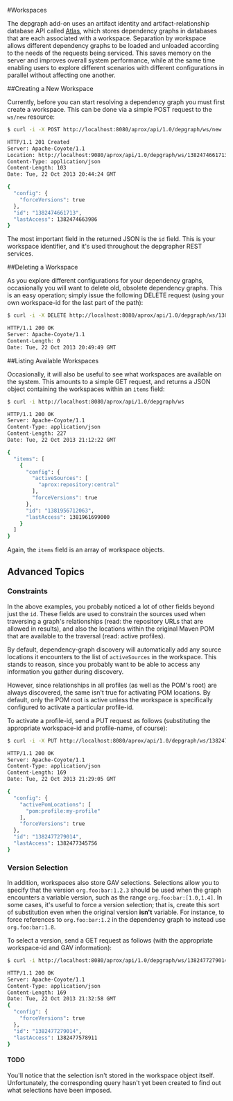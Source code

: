<!-- Freeki metadata. Do not remove this section!
TITLE: Workspaces
-->
#Workspaces

The depgraph add-on uses an artifact identity and artifact-relationship database API called [Atlas](https://github.com/jdcasey/atlas), which stores dependency graphs in databases that are each associated with a workspace. Separation by workspace allows different dependency graphs to be loaded and unloaded according to the needs of the requests being serviced. This saves memory on the server and improves overall system performance, while at the same time enabling users to explore different scenarios with different configurations in parallel without affecting one another.

<a name="creating" id="creating"></a>
##Creating a New Workspace

Currently, before you can start resolving a dependency graph you must first create a workspace. This can be done via a simple POST request to the `ws/new` resource:

```bash
$ curl -i -X POST http://localhost:8080/aprox/api/1.0/depgraph/ws/new

HTTP/1.1 201 Created
Server: Apache-Coyote/1.1
Location: http://localhost:9080/aprox/api/1.0/depgraph/ws/1382474661713
Content-Type: application/json
Content-Length: 103
Date: Tue, 22 Oct 2013 20:44:24 GMT

{
  "config": {
    "forceVersions": true
  },
  "id": "1382474661713",
  "lastAccess": 1382474663986
}
```

The most important field in the returned JSON is the `id` field. This is your workspace identifier, and it's used throughout the depgrapher REST services.

<a name="deleting" id="deleting"></a>
##Deleting a Workspace

As you explore different configurations for your dependency graphs, occasionally you will want to delete old, obsolete dependency graphs. This is an easy operation; simply issue the following DELETE request (using your own workspace-id for the last part of the path):

```bash
$ curl -i -X DELETE http://localhost:8080/aprox/api/1.0/depgraph/ws/1382474661713

HTTP/1.1 200 OK
Server: Apache-Coyote/1.1
Content-Length: 0
Date: Tue, 22 Oct 2013 20:49:49 GMT

```

<a name="listing" id="listing"></a>
##Listing Available Workspaces

Occasionally, it will also be useful to see what workspaces are available on the system. This amounts to a simple GET request, and returns a JSON object containing the workspaces within an `items` field:

```bash
$ curl -i http://localhost:8080/aprox/api/1.0/depgraph/ws

HTTP/1.1 200 OK
Server: Apache-Coyote/1.1
Content-Type: application/json
Content-Length: 227
Date: Tue, 22 Oct 2013 21:12:22 GMT

{
  "items": [
    {
      "config": {
        "activeSources": [
          "aprox:repository:central"
        ],
        "forceVersions": true
      },
      "id": "1381956712063",
      "lastAccess": 1381961699000
    }
  ]
}
```

Again, the `items` field is an array of workspace objects.

<a name="advanced" id="advanced"></a>
## Advanced Topics

### Constraints

In the above examples, you probably noticed a lot of other fields beyond just the `id`. These fields are used to constrain the sources used when traversing a graph's relationships (read: the repository URLs that are allowed in results), and also the locations within the original Maven POM that are available to the traversal (read: active profiles).

By default, dependency-graph discovery will automatically add any source locations it encounters to the list of `activeSources` in the workspace. This stands to reason, since you probably want to be able to access any information you gather during discovery.

However, since relationships in all profiles (as well as the POM's root) are always discovered, the same isn't true for activating POM locations. By default, only the POM root is active unless the workspace is specifically configured to activate a particular profile-id.

To activate a profile-id, send a PUT request as follows (substituting the appropriate workspace-id and profile-name, of course):

```bash
$ curl -i -X PUT http://localhost:8080/aprox/api/1.0/depgraph/ws/1382477279014/profile/my-profile

HTTP/1.1 200 OK
Server: Apache-Coyote/1.1
Content-Type: application/json
Content-Length: 169
Date: Tue, 22 Oct 2013 21:29:05 GMT

{
  "config": {
    "activePomLocations": [
      "pom:profile:my-profile"
    ],
    "forceVersions": true
  },
  "id": "1382477279014",
  "lastAccess": 1382477345756
}
```

### Version Selection

In addition, workspaces also store GAV selections. Selections allow you to specify that the version `org.foo:bar:1.2.3` should be used when the graph encounters a variable version, such as the range `org.foo:bar:[1.0,1.4]`. In some cases, it's useful to force a version selection; that is, create this sort of substitution even when the original version **isn't** variable. For instance, to force references to `org.foo:bar:1.2` in the dependency graph to instead use `org.foo:bar:1.8`.

To select a version, send a GET request as follows (with the appropriate workspace-id and GAV information):

```bash
$ curl -i http://localhost:8080/aprox/api/1.0/depgraph/ws/1382477279014/select/org.foo/bar/1.2.3

HTTP/1.1 200 OK
Server: Apache-Coyote/1.1
Content-Type: application/json
Content-Length: 169
Date: Tue, 22 Oct 2013 21:32:58 GMT
{
  "config": {
    "forceVersions": true
  },
  "id": "1382477279014",
  "lastAccess": 1382477578911
}
```

#### TODO

You'll notice that the selection isn't stored in the workspace object itself. Unfortunately, the corresponding query hasn't yet been created to find out what selections have been imposed.
